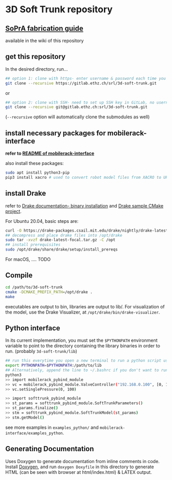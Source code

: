# 3D Soft Trunk repository
## [SoPrA fabrication guide](https://gitlab.ethz.ch/srl/3d-soft-trunk/-/wikis/home)
available in the wiki of this repository

## get this repository

In the desired directory, run...
```bash
## option 1: clone with https- enter username & password each time you access remote
git clone --recursive https://gitlab.ethz.ch/srl/3d-soft-trunk.git 
```
or
```bash
## option 2: clone with SSH- need to set up SSH key in GitLab, no username / password required
git clone --recursive git@gitlab.ethz.ch:srl/3d-soft-trunk.git
```
(`--recursive` option will automatically clone the submodules as well)

## install necessary packages for mobilerack-interface

**refer to [README of mobilerack-interface](mobilerack-interface/README.md)**

also install these packages:
```bash
sudo apt install python3-pip
pip3 install xacro # used to convert robot model files from XACRO to URDF
```

## install Drake

refer to [Drake documentation- binary installation](https://drake.mit.edu/from_binary.html) and [Drake sample CMake project](https://github.com/RobotLocomotion/drake-external-examples/tree/master/drake_cmake_installed).

For Ubuntu 20.04, basic steps are:
```bash
curl -O https://drake-packages.csail.mit.edu/drake/nightly/drake-latest-focal.tar.gz
## decompress and place drake files into /opt/drake
sudo tar -xvzf drake-latest-focal.tar.gz -C /opt
## install prerequisites
sudo /opt/drake/share/drake/setup/install_prereqs
```

For macOS, .... TODO

## Compile

```bash
cd /path/to/3d-soft-trunk
cmake -DCMAKE_PREFIX_PATH=/opt/drake .
make
```

executables are output to bin, libraries are output to lib/. For visualization of the model, use the Drake Visualizer, at `/opt/drake/bin/drake-visualizer`.

## Python interface
In its current implementation, you must set the `$PYTHONPATH` environment variable to point to the directory containing the library binaries in order to run. (probably `3d-soft-trunk/lib`)

```bash
## run this everytime you open a new terminal to run a python script using this library
export PYTHONPATH=$PYTHONPATH:/path/to/lib
## Alternatively, append the line to ~/.bashrc if you don't want to run it every time.
python3
>> import mobilerack_pybind_module
>> vc = mobilerack_pybind_module.ValveController("192.168.0.100", [0, 1], 200)
>> vc.setSinglePressure(0, 100)

>> import softtrunk_pybind_module
>> st_params = softtrunk_pybind_module.SoftTrunkParameters()
>> st_params.finalize()
>> stm = softtrunk_pybind_module.SoftTrunkModel(st_params)
>> stm.getModel()
```

see more examples in `examples_python/` and `mobilerack-interface/examples_python`.

## Generating Documentation

Uses Doxygen to generate documentation from inline comments in code. Install [Doxygen](http://www.doxygen.nl), and
run `doxygen Doxyfile` in this directory to generate HTML (can be seen with browser at html/index.html) & LATEX output.

